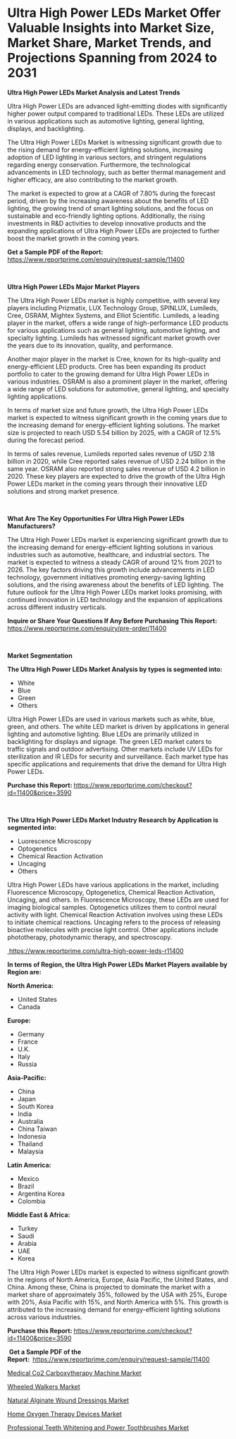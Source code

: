 <p><h1>Ultra High Power LEDs Market Offer Valuable Insights into Market Size, Market Share, Market Trends, and Projections Spanning from 2024 to 2031</h1></p><p><strong>Ultra High Power LEDs Market Analysis and Latest Trends</strong></p>
<p><p>Ultra High Power LEDs are advanced light-emitting diodes with significantly higher power output compared to traditional LEDs. These LEDs are utilized in various applications such as automotive lighting, general lighting, displays, and backlighting.</p><p>The Ultra High Power LEDs Market is witnessing significant growth due to the rising demand for energy-efficient lighting solutions, increasing adoption of LED lighting in various sectors, and stringent regulations regarding energy conservation. Furthermore, the technological advancements in LED technology, such as better thermal management and higher efficacy, are also contributing to the market growth.</p><p>The market is expected to grow at a CAGR of 7.80% during the forecast period, driven by the increasing awareness about the benefits of LED lighting, the growing trend of smart lighting solutions, and the focus on sustainable and eco-friendly lighting options. Additionally, the rising investments in R&D activities to develop innovative products and the expanding applications of Ultra High Power LEDs are projected to further boost the market growth in the coming years.</p></p>
<p><strong>Get a Sample PDF of the Report:&nbsp;</strong> <a href="https://www.reportprime.com/enquiry/request-sample/11400">https://www.reportprime.com/enquiry/request-sample/11400</a></p>
<p>&nbsp;</p>
<p><strong>Ultra High Power LEDs Major Market Players</strong></p>
<p><p>The Ultra High Power LEDs market is highly competitive, with several key players including Prizmatix, LUX Technology Group, SPINLUX, Lumileds, Cree, OSRAM, Mightex Systems, and Elliot Scientific. Lumileds, a leading player in the market, offers a wide range of high-performance LED products for various applications such as general lighting, automotive lighting, and specialty lighting. Lumileds has witnessed significant market growth over the years due to its innovation, quality, and performance.</p><p>Another major player in the market is Cree, known for its high-quality and energy-efficient LED products. Cree has been expanding its product portfolio to cater to the growing demand for Ultra High Power LEDs in various industries. OSRAM is also a prominent player in the market, offering a wide range of LED solutions for automotive, general lighting, and specialty lighting applications.</p><p>In terms of market size and future growth, the Ultra High Power LEDs market is expected to witness significant growth in the coming years due to the increasing demand for energy-efficient lighting solutions. The market size is projected to reach USD 5.54 billion by 2025, with a CAGR of 12.5% during the forecast period.</p><p>In terms of sales revenue, Lumileds reported sales revenue of USD 2.18 billion in 2020, while Cree reported sales revenue of USD 2.24 billion in the same year. OSRAM also reported strong sales revenue of USD 4.2 billion in 2020. These key players are expected to drive the growth of the Ultra High Power LEDs market in the coming years through their innovative LED solutions and strong market presence.</p></p>
<p>&nbsp;</p>
<p><strong>What Are The Key Opportunities For Ultra High Power LEDs Manufacturers?</strong></p>
<p><p>The Ultra High Power LEDs market is experiencing significant growth due to the increasing demand for energy-efficient lighting solutions in various industries such as automotive, healthcare, and industrial sectors. The market is expected to witness a steady CAGR of around 12% from 2021 to 2026. The key factors driving this growth include advancements in LED technology, government initiatives promoting energy-saving lighting solutions, and the rising awareness about the benefits of LED lighting. The future outlook for the Ultra High Power LEDs market looks promising, with continued innovation in LED technology and the expansion of applications across different industry verticals.</p></p>
<p><strong>Inquire or Share Your Questions If Any Before Purchasing This Report:</strong> <a href="https://www.reportprime.com/enquiry/pre-order/11400">https://www.reportprime.com/enquiry/pre-order/11400</a></p>
<p>&nbsp;</p>
<p><strong>Market Segmentation</strong></p>
<p><strong>The Ultra High Power LEDs Market Analysis by types is segmented into:</strong></p>
<p><ul><li>White</li><li>Blue</li><li>Green</li><li>Others</li></ul></p>
<p><p>Ultra High Power LEDs are used in various markets such as white, blue, green, and others. The white LED market is driven by applications in general lighting and automotive lighting. Blue LEDs are primarily utilized in backlighting for displays and signage. The green LED market caters to traffic signals and outdoor advertising. Other markets include UV LEDs for sterilization and IR LEDs for security and surveillance. Each market type has specific applications and requirements that drive the demand for Ultra High Power LEDs.</p></p>
<p><strong>Purchase this Report:&nbsp;</strong><a href="https://www.reportprime.com/checkout?id=11400&price=3590">https://www.reportprime.com/checkout?id=11400&price=3590</a></p>
<p>&nbsp;</p>
<p><strong>The Ultra High Power LEDs Market Industry Research by Application is segmented into:</strong></p>
<p><ul><li>Luorescence Microscopy</li><li>Optogenetics</li><li>Chemical Reaction Activation</li><li>Uncaging</li><li>Others</li></ul></p>
<p><p>Ultra High Power LEDs have various applications in the market, including Fluorescence Microscopy, Optogenetics, Chemical Reaction Activation, Uncaging, and others. In Fluorescence Microscopy, these LEDs are used for imaging biological samples. Optogenetics utilizes them to control neural activity with light. Chemical Reaction Activation involves using these LEDs to initiate chemical reactions. Uncaging refers to the process of releasing bioactive molecules with precise light control. Other applications include phototherapy, photodynamic therapy, and spectroscopy.</p></p>
<p><a href="https://www.reportprime.com/ultra-high-power-leds-r11400">&nbsp;https://www.reportprime.com/ultra-high-power-leds-r11400</a></p>
<p><strong>In terms of Region, the Ultra High Power LEDs Market Players available by Region are:</strong></p>
<p>
    <p> <strong> North America: </strong>
        <ul>
            <li>United States</li>
            <li>Canada</li>
        </ul>
        </p> 
    <p> <strong> Europe: </strong>
        <ul>
            <li>Germany</li>
            <li>France</li>
            <li>U.K.</li>
            <li>Italy</li>
            <li>Russia</li>
        </ul>
        </p> 
    <p> <strong> Asia-Pacific: </strong>
        <ul>
            <li>China</li>
            <li>Japan</li>
            <li>South Korea</li>
            <li>India</li>
            <li>Australia</li>
            <li>China Taiwan</li>
            <li>Indonesia</li>
            <li>Thailand</li>
            <li>Malaysia</li>
        </ul>
        </p> 
    <p> <strong> Latin America: </strong>
        <ul>
            <li>Mexico</li>
            <li>Brazil</li>
            <li>Argentina Korea</li>
            <li>Colombia</li>
        </ul>
        </p> 
    <p> <strong> Middle East & Africa: </strong>
        <ul>
            <li>Turkey</li>
            <li>Saudi</li>
            <li>Arabia</li>
            <li>UAE</li>
            <li>Korea</li>
        </ul>
    </p>
    </p>
<p><p>The Ultra High Power LEDs market is expected to witness significant growth in the regions of North America, Europe, Asia Pacific, the United States, and China. Among these, China is projected to dominate the market with a market share of approximately 35%, followed by the USA with 25%, Europe with 20%, Asia Pacific with 15%, and North America with 5%. This growth is attributed to the increasing demand for energy-efficient lighting solutions across various industries.</p></p>
<p><strong>Purchase this Report: </strong><a href="https://www.reportprime.com/checkout?id=11400&price=3590">https://www.reportprime.com/checkout?id=11400&price=3590</a></p>
<p>&nbsp;<strong>Get a Sample PDF of the Report:&nbsp;&nbsp;</strong><a href="https://www.reportprime.com/enquiry/request-sample/11400">https://www.reportprime.com/enquiry/request-sample/11400</a></p>
<p><strong></strong></p>
<p><p><a href="https://medium.com/@sallyselcenk46/medical-co2-carboxytherapy-machine-industry-analysis-report-its-market-size-share-trends-by-f0d4011b614e">Medical Co2 Carboxytherapy Machine Market</a></p><p><a href="https://medium.com/@karinaokon97/evaluating-global-wheeled-walkers-market-trends-and-growth-opportunities-by-region-type-two-272b8c0cee91">Wheeled Walkers Market</a></p><p><a href="https://medium.com/@randaarks98078567/global-natural-alginate-wound-dressings-market-share-and-growth-opportunities-and-market-size-0146f820127e?postPublishedType=initial">Natural Alginate Wound Dressings Market</a></p><p><a href="https://medium.com/@neilrogers69/home-oxygen-therapy-devices-market-overview-regional-outlook-and-competitive-strategies-on-home-841fbef36ce7">Home Oxygen Therapy Devices Market</a></p><p><a href="https://medium.com/@eujr673/professional-teeth-whitening-and-power-toothbrushes-market-2024-2031-industry-insights-and-5ac764d3cdfd">Professional Teeth Whitening and Power Toothbrushes Market</a></p></p>